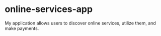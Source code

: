 # online-services-app
My application allows users to discover online services, utilize them, and make payments.

